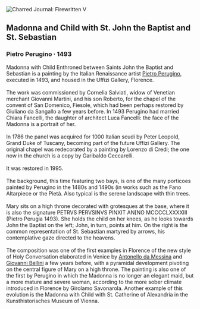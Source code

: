 <div class="artwork-of-the-day">
  <div class="container">
    <div class="img-wrapper">
      <img
        src="https://uploads6.wikiart.org/images/pietro-perugino/madonna-and-child-with-st-john-the-baptist-and-st-sebastian-1493.jpg!Large.jpg"
        alt="Charred Journal: Firewritten V" />
    </div>
    <div class="artwork-detail">
      <div class="artwork-origin"> 
        <h2 class="artwork-name">Madonna and Child with St. John the Baptist and St. Sebastian</h2>
        <h3 class="artist">
          Pietro Perugino
                    ·  1493
        </h3>
      </div>
      <p class="description">
        <span class="artwork-description-text ng-binding" ng-bind-html="viewModel.ArtworkOfTheDay.Description | unsafe">Madonna with Child Enthroned between Saints John the Baptist and Sebastian is a painting by the Italian Renaissance artist <a target="_blank" href="/en/pietro-perugino">Pietro Perugino</a>, executed in 1493, and housed in the Uffizi Gallery, Florence.
<br>
<br>The work was commissioned by Cornelia Salviati, widow of Venetian merchant Giovanni Martini, and his son Roberto, for the chapel of the convent of San Domenico, Fiesole, which had been perhaps restored by Giuliano da Sangallo a few years before. In 1493 Perugino had married Chiara Fancelli, the daughter of architect Luca Fancelli: the face of the Madonna is a portrait of her.
<br>
<br>In 1786 the panel was acquired for 1000 Italian scudi by Peter Leopold, Grand Duke of Tuscany, becoming part of the future Uffizi Gallery. The original chapel was redecorated by a painting by Lorenzo di Credi; the one now in the church is a copy by Garibaldo Ceccarelli.
<br>
<br>It was restored in 1995.
<br>
<br>The background, this time featuring two bays, is one of the many porticoes painted by Perugino in the 1480s and 1490s (in works such as the Fano Altarpiece or the Pietà. Also typical is the serene landscape with thin trees.
<br>
<br>Mary sits on a high throne decorated with grotesques at the base, where it is also the signature PETRVS PERVSINVS PINXIT AN[NO MCCCCLXXXXIII (Pietro Perugia 1493). She holds the child on her knees, as he looks towards John the Baptist on the left; John, in turn, points at him. On the right is the common representation of St. Sebastian martyred by arrows, his contemplative gaze directed to the heavens.
<br>
<br>The composition was one of the first examples in Florence of the new style of Holy Conversation elaborated in Venice by <a target="_blank" href="/en/antonello-da-messina">Antonello da Messina</a> and <a target="_blank" href="/en/giovanni-bellini">Giovanni Bellini</a> a few years before, with a pyramidal development pivoting on the central figure of Mary on a high throne. The painting is also one of the first by Perugino in which the Madonna is no longer an elegant maid, but a more mature and severe woman, according to the more sober climate introduced in Florence by Girolamo Savonarola. Another example of this evolution is the Madonna with Child with St. Catherine of Alexandria in the Kunsthistorisches Museum of Vienna.</span>
                        <div class="text-shadow-container" ng-show="showShadow" style=""></div>
      </p>
    </div>
  </div>

</div>
